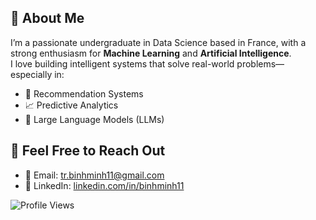 ## 👋 About Me

I’m a passionate undergraduate in Data Science based in France, with a strong enthusiasm for **Machine Learning** and **Artificial Intelligence**.  
I love building intelligent systems that solve real-world problems—especially in:

- 🎯 Recommendation Systems  
- 📈 Predictive Analytics  
- 🧠 Large Language Models (LLMs)


## 💬 Feel Free to Reach Out

- 📧 Email: [tr.binhminh11@gmail.com](mailto:tr.binhminh11@gmail.com)  
- 🔗 LinkedIn: [linkedin.com/in/binhminh11](https://www.linkedin.com/in/binhminh11/)


![Profile Views](https://komarev.com/ghpvc/?username=binhminh11&style=flat-square&color=blue)
